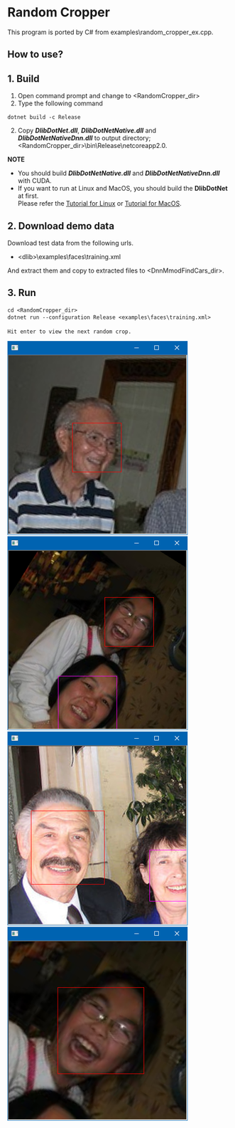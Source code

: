 ﻿# Random Cropper
 
This program is ported by C# from examples\random_cropper_ex.cpp.

## How to use?

## 1. Build

1. Open command prompt and change to &lt;RandomCropper_dir&gt;
1. Type the following command
````
dotnet build -c Release
````
2. Copy ***DlibDotNet.dll***, ***DlibDotNetNative.dll*** and ***DlibDotNetNativeDnn.dll*** to output directory; &lt;RandomCropper_dir&gt;\bin\Release\netcoreapp2.0.

**NOTE**  
- You should build ***DlibDotNetNative.dll*** and ***DlibDotNetNativeDnn.dll*** with CUDA.
- If you want to run at Linux and MacOS, you should build the **DlibDotNet** at first.  
Please refer the [Tutorial for Linux](https://github.com/takuya-takeuchi/DlibDotNet/wiki/Tutorial-for-Linux) or [Tutorial for MacOS](https://github.com/takuya-takeuchi/DlibDotNet/wiki/Tutorial-for-MacOS).

## 2. Download demo data

Download test data from the following urls.

- &lt;dlib&gt;\examples\faces\training.xml

And extract them and copy to extracted files to &lt;DnnMmodFindCars_dir&gt;.

## 3. Run

````
cd <RandomCropper_dir>
dotnet run --configuration Release <examples\faces\training.xml>

Hit enter to view the next random crop.
````
![RandomCropper](images/1.png "RandomCropper")
![RandomCropper](images/2.png "RandomCropper")
![RandomCropper](images/3.png "RandomCropper")
![RandomCropper](images/4.png "RandomCropper")